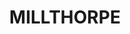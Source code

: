 ---
facts:
- Millthorpe is located in the Blayney Shire.
- The town is situated on the Central Tablelands of New South Wales.
- Millthorpe is known for its well-preserved heritage buildings.
- The town's name comes from the mill and ford located near where the railway station
  now stands.
- Gold was discovered in the area in the 1850s, leading to a brief gold rush.
- Millthorpe Public School was established in 1881.
- The town has a strong arts and crafts community.
- The Millthorpe Markets are held on the first Sunday of each month.
- The annual Millthorpe Garden Ramble is a popular event.
- Millthorpe is home to several wineries and vineyards.
historical_events:
- '1850s: Gold discovered in the area.'
- '1877: The railway line from Blayney to Orange opened, with a station at Millthorpe.'
- '1881: Millthorpe Public School established.'
- '1906: Millthorpe Shire Council formed. (Later amalgamated into Blayney Shire.)'
- '20th Century: Decline of the gold mining industry and shift towards agriculture.'
lastmod: '2025-04-14T03:05:18+00:00'
latitude: -33.462193
layout: suburb
longitude: 149.158755
notable_people: []
postcode: '2798'
state: NSW
title: MILLTHORPE
tourist_locations:
- name: The Millthorpe Providore
- name: Millthorpe Gallery
- name: Angullong Vineyards
  url: https://www.angullong.com.au/
- name: Slow Wine Co
  url: https://slowwineco.com.au/
- name: Swinging Bridge Reserve
- name: Millthorpe Railway Station
- name: St Canice's Catholic Church
- name: The Grand Hotel Millthorpe
url: /nsw/millthorpe/
---